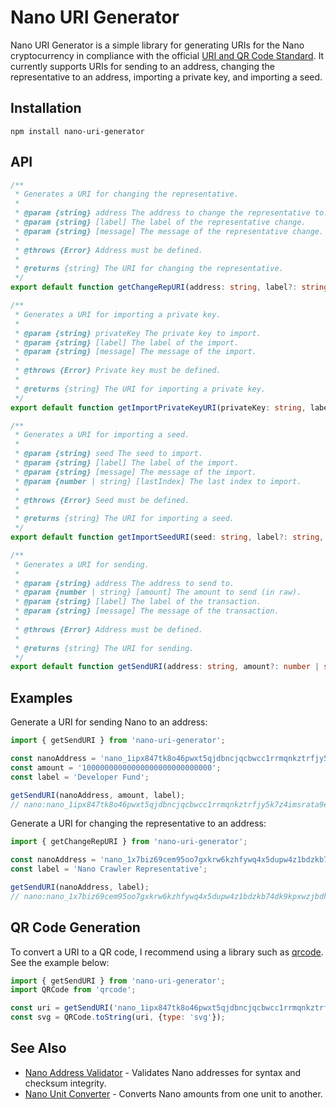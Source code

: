 # Nano URI Generator

Nano URI Generator is a simple library for generating URIs for the Nano cryptocurrency in compliance with the official [URI and QR Code Standard](https://github.com/nanocurrency/nano-node/wiki/URI-and-QR-Code-Standard). It currently supports URIs for sending to an address, changing the representative to an address, importing a private key, and importing a seed.

## Installation

```
npm install nano-uri-generator
```

## API

``` ts
/**
 * Generates a URI for changing the representative.
 *
 * @param {string} address The address to change the representative to.
 * @param {string} [label] The label of the representative change.
 * @param {string} [message] The message of the representative change.
 *
 * @throws {Error} Address must be defined.
 *
 * @returns {string} The URI for changing the representative.
 */
export default function getChangeRepURI(address: string, label?: string, message?: string): string;
```

``` ts
/**
 * Generates a URI for importing a private key.
 *
 * @param {string} privateKey The private key to import.
 * @param {string} [label] The label of the import.
 * @param {string} [message] The message of the import.
 *
 * @throws {Error} Private key must be defined.
 *
 * @returns {string} The URI for importing a private key.
 */
export default function getImportPrivateKeyURI(privateKey: string, label?: string, message?: string): string;
```

``` ts
/**
 * Generates a URI for importing a seed.
 *
 * @param {string} seed The seed to import.
 * @param {string} [label] The label of the import.
 * @param {string} [message] The message of the import.
 * @param {number | string} [lastIndex] The last index to import.
 *
 * @throws {Error} Seed must be defined.
 *
 * @returns {string} The URI for importing a seed.
 */
export default function getImportSeedURI(seed: string, label?: string, message?: string, lastIndex?: number | string): string;
```

``` ts
/**
 * Generates a URI for sending.
 *
 * @param {string} address The address to send to.
 * @param {number | string} [amount] The amount to send (in raw).
 * @param {string} [label] The label of the transaction.
 * @param {string} [message] The message of the transaction.
 *
 * @throws {Error} Address must be defined.
 *
 * @returns {string} The URI for sending.
 */
export default function getSendURI(address: string, amount?: number | string, label?: string, message?: string): string;
```

## Examples

Generate a URI for sending Nano to an address:

```js
import { getSendURI } from 'nano-uri-generator';

const nanoAddress = 'nano_1ipx847tk8o46pwxt5qjdbncjqcbwcc1rrmqnkztrfjy5k7z4imsrata9est';
const amount = '10000000000000000000000000000';
const label = 'Developer Fund';

getSendURI(nanoAddress, amount, label);
// nano:nano_1ipx847tk8o46pwxt5qjdbncjqcbwcc1rrmqnkztrfjy5k7z4imsrata9est?amount=10000000000000000000000000000&label=Developer%20Fund
```

Generate a URI for changing the representative to an address:

```js
import { getChangeRepURI } from 'nano-uri-generator';

const nanoAddress = 'nano_1x7biz69cem95oo7gxkrw6kzhfywq4x5dupw4z1bdzkb74dk9kpxwzjbdhhs';
const label = 'Nano Crawler Representative';

getSendURI(nanoAddress, label);
// nano:nano_1x7biz69cem95oo7gxkrw6kzhfywq4x5dupw4z1bdzkb74dk9kpxwzjbdhhs?label=Nano%20Crawler%20Representative
```

## QR Code Generation

To convert a URI to a QR code, I recommend using a library such as [qrcode](https://github.com/soldair/node-qrcode). See the example below:

```js
import { getSendURI } from 'nano-uri-generator';
import QRCode from 'qrcode';

const uri = getSendURI('nano_1ipx847tk8o46pwxt5qjdbncjqcbwcc1rrmqnkztrfjy5k7z4imsrata9est');
const svg = QRCode.toString(uri, {type: 'svg'});
```

## See Also

- [Nano Address Validator](https://github.com/alecrios/nano-address-validator) - Validates Nano addresses for syntax and checksum integrity.
- [Nano Unit Converter](https://github.com/alecrios/nano-unit-converter) - Converts Nano amounts from one unit to another.
